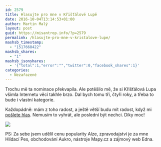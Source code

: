 ```yaml
---
id: 2579
title: Hlasujte pro mne v Křišťálové Lupě
date: 2016-10-04T13:14:53+01:00
author: Martin Malý
layout: post
guid: https://misantrop.info/?p=2579
permalink: /hlasujte-pro-mne-v-kristalove-lupe/
mashsb_timestamp:
  - "1517668422"
mashsb_shares:
  - "1"
mashsb_jsonshares:
  - '{"total":1,"error":"","twitter":0,"facebook_shares":1}'
categories:
  - Nezařazené
---
```

Trochu mě ta nominace překvapila. Ale potěšilo mě, že si Křišťálová Lupa všimla Internetu věcí takhle brzo. Dal bych tomu tři, čtyři roky, a třeba to bude i vlastní kategorie.

Každopádně: mám z toho radost, a ještě větší budu mít radost, když mi [pošlete hlas](https://kristalova.lupa.cz/hlasovani/?setSubjects=906). Nemusím to vyhrát, ale poslední být nechci. Díky moc!

[![](https://iotta.cz/wp-content/uploads/sites/17/2016/09/kristalova-lupa-2016-1-e1474877645704.png)](https://kristalova.lupa.cz/hlasovani/?setSubjects=906)

PS: Za sebe jsem udělil cenu popularity Alze, zpravodajství je za mne Hlídací Pes, obchodování Aukro, nástroje Mapy.cz a zájmový web Edna.